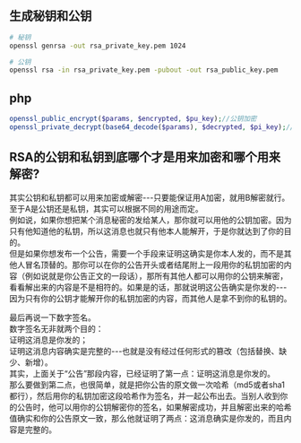 ## 生成秘钥和公钥
```bash
# 秘钥
openssl genrsa -out rsa_private_key.pem 1024  

# 公钥
openssl rsa -in rsa_private_key.pem -pubout -out rsa_public_key.pem  
```



## php

```php
openssl_public_encrypt($params, $encrypted, $pu_key);//公钥加密
openssl_private_decrypt(base64_decode($params), $decrypted, $pi_key);//私钥解密
```



## RSA的公钥和私钥到底哪个才是用来加密和哪个用来解密?

其实公钥和私钥都可以用来加密或解密---只要能保证用A加密，就用B解密就行。至于A是公钥还是私钥，其实可以根据不同的用途而定。  
例如说，如果你想把某个消息秘密的发给某人，那你就可以用他的公钥加密。因为只有他知道他的私钥，所以这消息也就只有他本人能解开，于是你就达到了你的目的。  
但是如果你想发布一个公告，需要一个手段来证明这确实是你本人发的，而不是其他人冒名顶替的。那你可以在你的公告开头或者结尾附上一段用你的私钥加密的内容（例如说就是你公告正文的一段话），那所有其他人都可以用你的公钥来解密，看看解出来的内容是不是相符的。如果是的话，那就说明这公告确实是你发的---因为只有你的公钥才能解开你的私钥加密的内容，而其他人是拿不到你的私钥的。  

最后再说一下数字签名。  
数字签名无非就两个目的：  
证明这消息是你发的；  
证明这消息内容确实是完整的---也就是没有经过任何形式的篡改（包括替换、缺少、新增）。  
其实，上面关于“公告”那段内容，已经证明了第一点：证明这消息是你发的。  
那么要做到第二点，也很简单，就是把你公告的原文做一次哈希（md5或者sha1都行），然后用你的私钥加密这段哈希作为签名，并一起公布出去。当别人收到你的公告时，他可以用你的公钥解密你的签名，如果解密成功，并且解密出来的哈希值确实和你的公告原文一致，那么他就证明了两点：这消息确实是你发的，而且内容是完整的。  